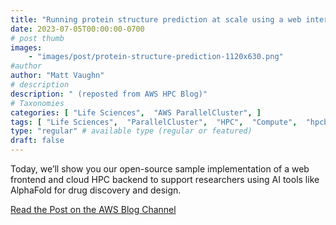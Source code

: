 ```yaml
---
title: "Running protein structure prediction at scale using a web interface for researchers"
date: 2023-07-05T00:00:00-0700
# post thumb
images:
    - "images/post/protein-structure-prediction-1120x630.png"
#author
author: "Matt Vaughn"
# description
description: " (reposted from AWS HPC Blog)"
# Taxonomies
categories: [ "Life Sciences",  "AWS ParallelCluster", ]
tags: [ "Life Sciences",  "ParallelCluster",  "HPC",  "Compute",  "hpcblog", ]
type: "regular" # available type (regular or featured)
draft: false
---
```


Today, we’ll show you our open-source sample implementation of a web frontend and cloud HPC backend to support researchers using AI tools like AlphaFold for drug discovery and design.

<a href="https://aws.amazon.com/blogs/hpc/running-protein-structure-prediction-at-scale-using-a-web-interface-for-researchers/" class="btn btn-primary btn-lg active" role="button" aria-pressed="true" style="margin-top: 8px;">Read the Post on the AWS Blog Channel</a>